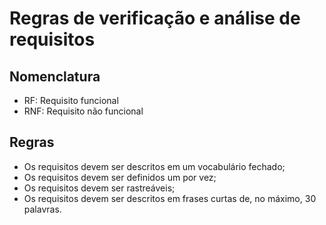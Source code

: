 # Regras de verificação e análise de requisitos

## Nomenclatura

- RF: Requisito funcional
- RNF: Requisito não funcional

## Regras

- Os requisitos devem ser descritos em um vocabulário fechado;
- Os requisitos devem ser definidos um por vez;
- Os requisitos devem ser rastreáveis;
- Os requisitos devem ser descritos em frases curtas de, no máximo, 30 palavras.
